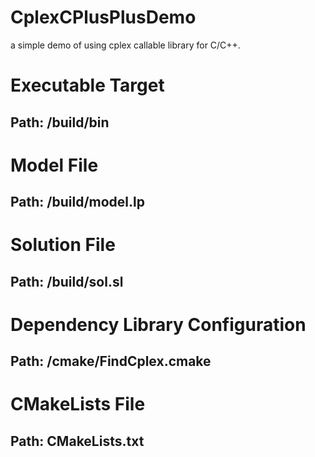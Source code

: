 # CplexCPlusPlusDemo
a simple demo of using cplex callable library for C/C++.
# Executable Target
## Path: /build/bin
# Model File
## Path: /build/model.lp
# Solution File
## Path: /build/sol.sl
# Dependency Library Configuration
## Path: /cmake/FindCplex.cmake
# CMakeLists File
## Path: CMakeLists.txt